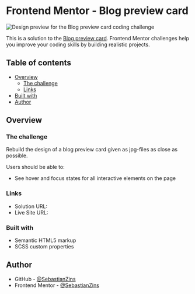 # Frontend Mentor - Blog preview card

![Design preview for the Blog preview card coding challenge](https://github.com/SebastianZins/Frontend-Mentor/assets/34378623/e764d713-95a9-465b-b8df-f406a98c7e86)

This is a solution to the [Blog preview card](https://www.frontendmentor.io/challenges/blog-preview-card-ckPaj01IcS). Frontend Mentor challenges help you improve your coding skills by building realistic projects. 

## Table of contents

- [Overview](#overview)
  - [The challenge](#the-challenge)
  - [Links](#links)
- [Built with](#built-with)
- [Author](#author)

## Overview

### The challenge

Rebuild the design of a blog preview card given as jpg-files as close as possible.

Users should be able to:

- See hover and focus states for all interactive elements on the page

### Links

- Solution URL: 
- Live Site URL: 

### Built with

- Semantic HTML5 markup
- SCSS custom properties

## Author
- GitHub - [@SebastianZins](https://github.com/SebastianZins)
- Frontend Mentor - [@SebastianZins](https://www.frontendmentor.io/profile/SebastianZins)


